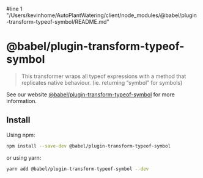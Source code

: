 #line 1 "/Users/kevinhome/AutoPlantWatering/client/node_modules/@babel/plugin-transform-typeof-symbol/README.md"
# @babel/plugin-transform-typeof-symbol

> This transformer wraps all typeof expressions with a method that replicates native behaviour. (ie. returning “symbol” for symbols)

See our website [@babel/plugin-transform-typeof-symbol](https://babeljs.io/docs/babel-plugin-transform-typeof-symbol) for more information.

## Install

Using npm:

```sh
npm install --save-dev @babel/plugin-transform-typeof-symbol
```

or using yarn:

```sh
yarn add @babel/plugin-transform-typeof-symbol --dev
```

